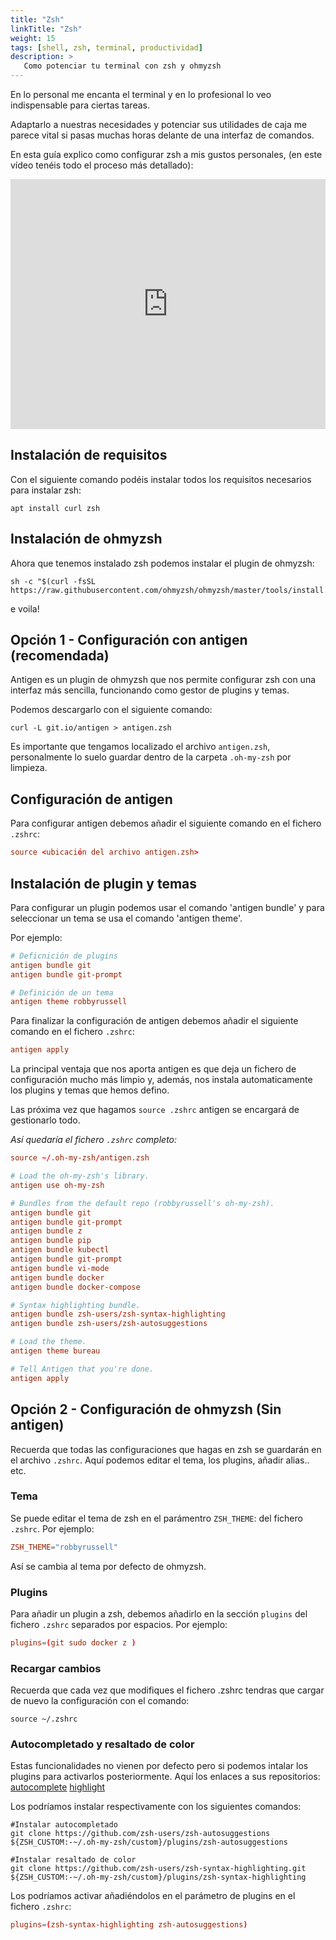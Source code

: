 ```yaml
---
title: "Zsh"
linkTitle: "Zsh"
weight: 15 
tags: [shell, zsh, terminal, productividad]
description: >
   Como potenciar tu terminal con zsh y ohmyzsh 
---
```


En lo personal me encanta el terminal y en lo profesional lo veo indispensable para ciertas tareas.

Adaptarlo a nuestras necesidades y potenciar sus utilidades de caja me parece vital si pasas muchas
horas delante de una interfaz de comandos.

En esta guía explico como configurar zsh a mis gustos personales, (en este vídeo tenéis todo el proceso más detallado):

<iframe width="100%" height="400" src="https://www.youtube.com/embed/cyK89jHB9JA" title="YouTube video player" frameborder="0" allow="accelerometer; autoplay; clipboard-write; encrypted-media; gyroscope; picture-in-picture" allowfullscreen></iframe>


## Instalación de requisitos
Con el siguiente comando podéis instalar todos los requisitos necesarios para instalar zsh:
``` shell
apt install curl zsh
```


## Instalación de ohmyzsh
Ahora que tenemos instalado zsh podemos instalar el plugin de ohmyzsh:
``` shell
sh -c "$(curl -fsSL https://raw.githubusercontent.com/ohmyzsh/ohmyzsh/master/tools/install.sh)"
```

e voila!


## Opción 1 - Configuración con antigen (recomendada)
Antigen es un plugin de ohmyzsh que nos permite configurar zsh con una interfaz más sencilla, funcionando como gestor de plugins y temas.

Podemos descargarlo con el siguiente comando:
``` shell
curl -L git.io/antigen > antigen.zsh
```

Es importante que tengamos localizado el archivo `antigen.zsh`, personalmente lo suelo guardar dentro de la carpeta `.oh-my-zsh` 
por limpieza.

## Configuración de antigen
Para configurar antigen debemos añadir el siguiente comando en el fichero `.zshrc`:
``` conf
source <ubicación del archivo antigen.zsh>
```

## Instalación de plugin y temas
Para configurar un plugin podemos usar el comando 'antigen bundle' y para seleccionar un tema se usa el comando 'antigen theme'.

Por ejemplo:
``` conf
# Deficnición de plugins
antigen bundle git
antigen bundle git-prompt

# Definición de un tema
antigen theme robbyrussell
```

Para finalizar la configuración de antigen debemos añadir el siguiente comando en el fichero `.zshrc`:
``` conf
antigen apply
```

La principal ventaja que nos aporta antigen es que deja un fichero de configuración mucho más limpio y, además, nos instala automaticamente los plugins y temas que hemos defino.

Las próxima vez que hagamos `source .zshrc` antigen se encargará de gestionarlo todo.

*Así quedaría el fichero `.zshrc` completo:*
``` conf
source ~/.oh-my-zsh/antigen.zsh

# Load the oh-my-zsh's library.
antigen use oh-my-zsh

# Bundles from the default repo (robbyrussell's oh-my-zsh).
antigen bundle git
antigen bundle git-prompt
antigen bundle z 
antigen bundle pip
antigen bundle kubectl 
antigen bundle git-prompt
antigen bundle vi-mode
antigen bundle docker
antigen bundle docker-compose

# Syntax highlighting bundle.
antigen bundle zsh-users/zsh-syntax-highlighting
antigen bundle zsh-users/zsh-autosuggestions

# Load the theme.
antigen theme bureau 

# Tell Antigen that you're done.
antigen apply
```


## Opción 2 - Configuración de ohmyzsh (Sin antigen)
Recuerda que todas las configuraciones que hagas en zsh se guardarán en el archivo `.zshrc`. Aquí podemos editar el tema, los plugins, añadir alias.. etc.

### Tema
Se puede editar el tema de zsh en el parámentro `ZSH_THEME`: del fichero `.zshrc`. Por ejemplo:
``` conf
ZSH_THEME="robbyrussell"
```
Así se cambia al tema por defecto de ohmyzsh.


### Plugins
Para añadir un plugin a zsh, debemos añadirlo en la sección `plugins` del fichero `.zshrc` separados por espacios. Por ejemplo:
``` conf
plugins=(git sudo docker z )
```

### Recargar cambios
Recuerda que cada vez que modifiques el fichero .zshrc tendras que cargar de nuevo la configuración con el comando:
``` shell
source ~/.zshrc
```

### Autocompletado y resaltado de color
Estas funcionalidades no vienen por defecto pero si podemos intalar los plugins para activarlos posteriormente. Aquí los enlaces a sus repositorios:
[autocomplete](https://github.com/zsh-users/zsh-autosuggestions)
[highlight](https://github.com/zsh-users/zsh-syntax-highlighting)

Los podríamos instalar respectivamente con los siguientes comandos:
``` shell
#Instalar autocompletado
git clone https://github.com/zsh-users/zsh-autosuggestions ${ZSH_CUSTOM:-~/.oh-my-zsh/custom}/plugins/zsh-autosuggestions

#Instalar resaltado de color
git clone https://github.com/zsh-users/zsh-syntax-highlighting.git ${ZSH_CUSTOM:-~/.oh-my-zsh/custom}/plugins/zsh-syntax-highlighting
```


Los podríamos activar añadiéndolos en el parámetro de plugins en el fichero `.zshrc`:
``` conf
plugins=(zsh-syntax-highlighting zsh-autosuggestions)
```
